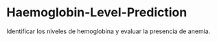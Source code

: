 # Haemoglobin-Level-Prediction
Identificar los niveles de hemoglobina y evaluar la presencia de anemia.
